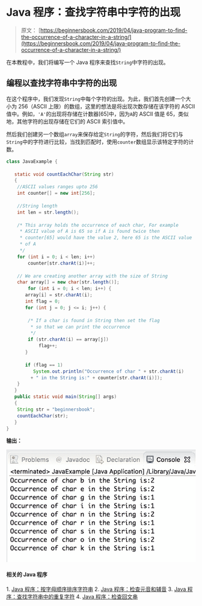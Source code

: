 # Java 程序：查找字符串中字符的出现

> 原文： [https://beginnersbook.com/2019/04/java-program-to-find-the-occurrence-of-a-character-in-a-string/](https://beginnersbook.com/2019/04/java-program-to-find-the-occurrence-of-a-character-in-a-string/)

在本教程中，我们将编写一个 Java 程序来查找`String`中字符的出现。

## 编程以查找字符串中字符的出现

在这个程序中，我们发现`String`中每个字符的出现。为此，我们首先创建一个大小为 256（ASCII 上限）的数组，这里的想法是将出现次数存储在该字符的 ASCII 值中。例如，`'A'`的出现将存储在计数器[65]中，因为`A`的 ASCII 值是 65，类似地，其他字符的出现存储在它们的 ASCII 索引值中。

然后我们创建另一个数组`array`来保存给定`String`的字符，然后我们将它们与`String`中的字符进行比较，当找到匹配时，使用`counter`数组显示该特定字符的计数。

```java
class JavaExample {  

   static void countEachChar(String str) 
   { 
	//ASCII values ranges upto 256
	int counter[] = new int[256]; 

	//String length
	int len = str.length(); 

	/* This array holds the occurrence of each char, For example
	 * ASCII value of A is 65 so if A is found twice then 
	 * counter[65] would have the value 2, here 65 is the ASCII value
	 * of A
	 */
	for (int i = 0; i < len; i++) 
		counter[str.charAt(i)]++; 

	// We are creating another array with the size of String
	char array[] = new char[str.length()]; 
        for (int i = 0; i < len; i++) { 
	   array[i] = str.charAt(i); 
	   int flag = 0; 
	   for (int j = 0; j <= i; j++) { 

		/* If a char is found in String then set the flag 
		 * so that we can print the occurrence
		 */
		if (str.charAt(i) == array[j])  
			flag++;                 
	   } 

	   if (flag == 1)  
	      System.out.println("Occurrence of char " + str.charAt(i)
		 + " in the String is:" + counter[str.charAt(i)]);             
	} 
   } 
   public static void main(String[] args) 
   {  
	String str = "beginnersbook"; 
	countEachChar(str); 
   } 
}
```

**输出：**

![Java program to find the occurrence of a character in a string](img/62c9745c3a6ef88881fca76363ac6784.jpg)

#### 相关的 Java 程序

1\. [Java 程序：按字母顺序排序字符串](https://beginnersbook.com/2018/10/java-program-to-sort-strings-in-an-alphabetical-order/)
2\. [Java 程序：检查元音和辅音](https://beginnersbook.com/2017/09/java-program-to-check-vowel-and-consonant-using-switch-case/)
3\. [Java 程序：查找字符串中的重复字符](https://beginnersbook.com/2014/07/java-program-to-find-duplicate-characters-in-a-string/)
4\. [Java 程序：检查回文串](https://beginnersbook.com/2014/01/java-program-to-check-palindrome-string-using-recursion/)